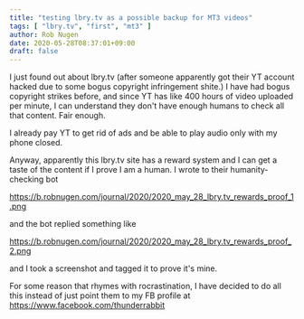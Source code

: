 ```yaml
---
title: "testing lbry.tv as a possible backup for MT3 videos"
tags: [ "lbry.tv", "first", "mt3" ]
author: Rob Nugen
date: 2020-05-28T08:37:01+09:00
draft: false
---
```


I just found out about lbry.tv (after someone apparently got their YT
account hacked due to some bogus copyright infringement shite.)  I
have had bogus copyright strikes before, and since YT has like 400
hours of video uploaded per minute, I can understand they don't have
enough humans to check all that content.  Fair enough.

I already pay YT to get rid of ads and be able to play audio only with
my phone closed.

Anyway, apparently this lbry.tv site has a reward system and I can get
a taste of the content if I prove I am a human.  I wrote to their
humanity-checking bot

https://b.robnugen.com/journal/2020/2020_may_28_lbry.tv_rewards_proof_1.png

and the bot replied something like

https://b.robnugen.com/journal/2020/2020_may_28_lbry.tv_rewards_proof_2.png

and I took a screenshot and tagged it to prove it's mine.

For some reason that rhymes with rocrastination, I have decided to do
all this instead of just point them to my FB profile at https://www.facebook.com/thunderrabbit

